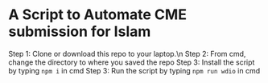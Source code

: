 # A Script to Automate CME submission for Islam

Step 1: Clone or download this repo to your laptop.\n
Step 2: From cmd, change the directory to where you saved the repo
Step 3: Install the script by typing `npm i` in cmd
Step 3: Run the script by typing `npm run wdio` in cmd
